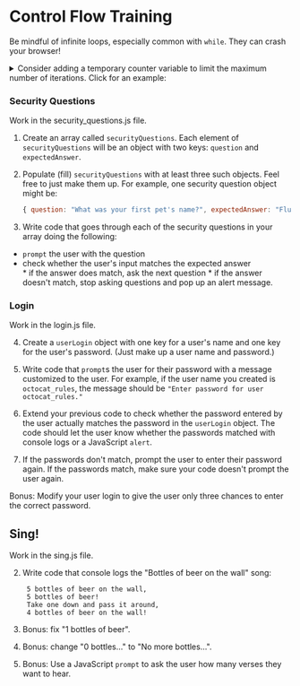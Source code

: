 # Control Flow Training

Be mindful of infinite loops, especially common with `while`. They can crash your browser!

<details><summary>Consider adding a temporary counter variable to limit the maximum number of iterations.  Click for an  example:</summary>

```js
var numIterations = 0;
while (true && numIterations < 100){
  console.log("still going!");
  numIterations++;
}
```

The `numIterations` variable ensures this while loop doesn't go on forever.
</details>


### Security Questions

Work in the security_questions.js file.

1. Create an array called `securityQuestions`. Each element of `securityQuestions` will be an object with two keys: `question` and `expectedAnswer`.

1. Populate (fill) `securityQuestions` with at least three such objects. Feel free to just make them up. For example, one security question object might be:  

	```js
	{ question: "What was your first pet's name?", expectedAnswer: "FlufferNutter" }
	```


1. Write code that goes through each of the security questions in your array doing the following:   
  * `prompt` the user with the question    
  * check whether the user's input matches the expected answer    
  		* if the answer does match, ask the next question
  		* if the answer doesn't match, stop asking questions and pop up an alert message.




### Login

Work in the login.js file.

4. Create a `userLogin` object with one key for a user's name and one key for the user's password. (Just make up a user name and password.)  

1. Write code that `prompt`s the user for their password with a message customized to the user. For example, if the user name you created is `octocat_rules`, the message should be `"Enter password for user octocat_rules."`

5. Extend your previous code to check whether the password entered by the user actually matches the password in the `userLogin` object. The code should let the user know whether the passwords matched with console logs or a JavaScript `alert`.

1. If the passwords don't match, prompt the user to enter their password again.  If the passwords match, make sure your code doesn't prompt the user again.

Bonus: Modify your user login to give the user only three chances to enter the correct password.


## Sing!


Work in the sing.js file.

2. Write code that console logs the "Bottles of beer on the wall" song:

		5 bottles of beer on the wall,
		5 bottles of beer!
		Take one down and pass it around,
		4 bottles of beer on the wall!


1. Bonus: fix "1 bottles of beer".

1. Bonus: change "0 bottles..." to "No more bottles...".

1. Bonus: Use a JavaScript `prompt` to ask the user how many verses they want to hear.
